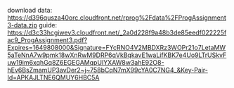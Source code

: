 download data: https://d396qusza40orc.cloudfront.net/rprog%2Fdata%2FProgAssignment3-data.zip
guide: https://d3c33hcgiwev3.cloudfront.net/_2a0d228f9a48b3de85eedf022225fac9_ProgAssignment3.pdf?Expires=1649808000&Signature=FYcRNO4V2MBDXRz3WOPr21o7LetaMW5aTeNnA7w9pmk18wXnRwM9DRP6qVkBqkavE1waLifKBK7e4Uo9LTrUSkvFuw19im6xqhGq8Z6EGEGAMqpUIYXAW8w3ahE92O8-hEv6BsZmamUP3avDer2~j~758bCqN7mX99cYA0C7NG4_&Key-Pair-Id=APKAJLTNE6QMUY6HBC5A
